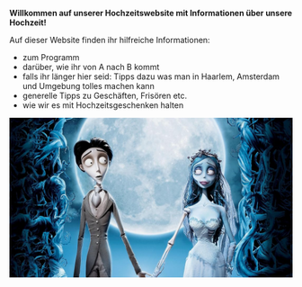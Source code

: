 
**Willkommen auf unserer Hochzeitswebsite mit Informationen über unsere Hochzeit!**

Auf dieser Website finden ihr hilfreiche Informationen:
- zum Programm
- darüber, wie ihr von A nach B kommt 
- falls ihr länger hier seid: Tipps dazu was man in Haarlem, Amsterdam und Umgebung tolles machen kann 
- generelle Tipps zu Geschäften, Frisören etc.
- wie wir es mit Hochzeitsgeschenken halten


![Corpse Bride](corpsebride.jpg)
